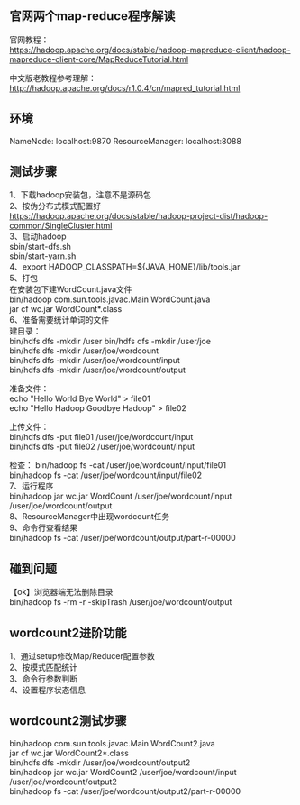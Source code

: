 ## 官网两个map-reduce程序解读

官网教程：  
https://hadoop.apache.org/docs/stable/hadoop-mapreduce-client/hadoop-mapreduce-client-core/MapReduceTutorial.html

中文版老教程参考理解：  
http://hadoop.apache.org/docs/r1.0.4/cn/mapred_tutorial.html  

## 环境

NameNode: localhost:9870 
ResourceManager: localhost:8088   

## 测试步骤

1、下载hadoop安装包，注意不是源码包  
2、按伪分布式模式配置好  
https://hadoop.apache.org/docs/stable/hadoop-project-dist/hadoop-common/SingleCluster.html  
3、启动hadoop  
sbin/start-dfs.sh  
sbin/start-yarn.sh  
4、export HADOOP_CLASSPATH=${JAVA_HOME}/lib/tools.jar  
5、打包  
在安装包下建WordCount.java文件  
bin/hadoop com.sun.tools.javac.Main WordCount.java  
jar cf wc.jar WordCount*.class  
6、准备需要统计单词的文件  
建目录：  
bin/hdfs dfs -mkdir /user
bin/hdfs dfs -mkdir /user/joe  
bin/hdfs dfs -mkdir /user/joe/wordcount  
bin/hdfs dfs -mkdir /user/joe/wordcount/input  
bin/hdfs dfs -mkdir /user/joe/wordcount/output  

准备文件：  
echo "Hello World Bye World" > file01  
echo "Hello Hadoop Goodbye Hadoop" > file02  

上传文件：  
bin/hdfs dfs -put file01 /user/joe/wordcount/input  
bin/hdfs dfs -put file02 /user/joe/wordcount/input  

检查：
bin/hadoop fs -cat /user/joe/wordcount/input/file01  
bin/hadoop fs -cat /user/joe/wordcount/input/file02  
7、运行程序  
bin/hadoop jar wc.jar WordCount /user/joe/wordcount/input /user/joe/wordcount/output  
8、ResourceManager中出现wordcount任务  
9、命令行查看结果  
bin/hadoop fs -cat /user/joe/wordcount/output/part-r-00000

## 碰到问题

【ok】浏览器端无法删除目录  
bin/hadoop fs -rm -r -skipTrash /user/joe/wordcount/output

## wordcount2进阶功能

1、通过setup修改Map/Reducer配置参数  
2、按模式匹配统计  
3、命令行参数判断  
4、设置程序状态信息  

## wordcount2测试步骤

bin/hadoop com.sun.tools.javac.Main WordCount2.java    
jar cf wc.jar WordCount2*.class  
bin/hdfs dfs -mkdir /user/joe/wordcount/output2  
bin/hadoop jar wc.jar WordCount2 /user/joe/wordcount/input /user/joe/wordcount/output2  
bin/hadoop fs -cat /user/joe/wordcount/output2/part-r-00000    
